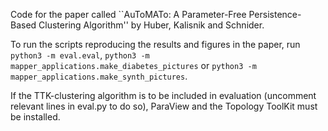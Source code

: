 Code for the paper called ``AuToMATo: A Parameter-Free Persistence-Based Clustering Algorithm'' by Huber, Kalisnik and Schnider.

To run the scripts reproducing the results and figures in the paper, run ``python3 -m eval.eval``, ``python3 -m mapper_applications.make_diabetes_pictures`` or ``python3 -m mapper_applications.make_synth_pictures``.

If the TTK-clustering algorithm is to be included in evaluation (uncomment relevant lines in eval.py to do so), ParaView and the Topology ToolKit must be installed.